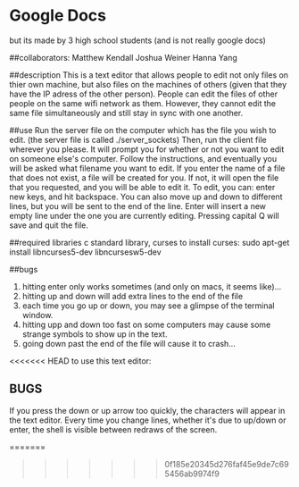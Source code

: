 # Google Docs 
but its made by 3 high school students (and is not really google docs)

##collaborators:
Matthew Kendall
Joshua Weiner
Hanna Yang

##description
This is a text editor that allows people to edit not only files on thier own machine, but also files on the machines of others (given that they have the IP adress of the other person).
People can edit the files of other people on the same wifi network as them. However, they cannot edit the same file simultaneously and still stay in sync with one another.

##use
Run the server file on the computer which has the file you wish to edit. (the server file is called ./server_sockets)
Then, run the client file wherever you please. It will prompt you for whether or not you want to edit on someone else's computer. Follow the instructions, and eventually you will be asked what filename you want to edit. 
If you enter the name of a file that does not exist, a file will be created for you. If not, it will open the file that you requested, and you will be able to edit it.
To edit, you can: enter new keys, and hit backspace. You can also move up and down to different lines, but you will be sent to the end of the line. Enter will insert a new empty line under the one you are currently editing.
Pressing capital Q will save and quit the file. 

##required libraries
c standard library, curses
to install curses: sudo apt-get install libncurses5-dev libncursesw5-dev

##bugs
1. hitting enter only works sometimes (and only on macs, it seems like)...
1. hitting up and down will add extra lines to the end of the file
1. each time you go up or down, you may see a glimpse of the terminal window.
1. hitting upp and down too fast on some computers may cause some strange symbols to show up in the text.
1. going down past the end of the file will cause it to crash...


<<<<<<< HEAD
to use this text editor:

## BUGS
If you press the down or up arrow too quickly, the characters will appear in the text editor.
Every time you change lines, whether it's due to up/down or enter, the shell is visible between redraws of the screen.


=======
>>>>>>> 0f185e20345d276faf45e9de7c695456ab9974f9
